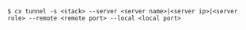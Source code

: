 <!-- layout:code post: tunnel_usage -->

```
$ cx tunnel -s <stack> --server <server name>|<server ip>|<server role> --remote <remote port> --local <local port>
```

